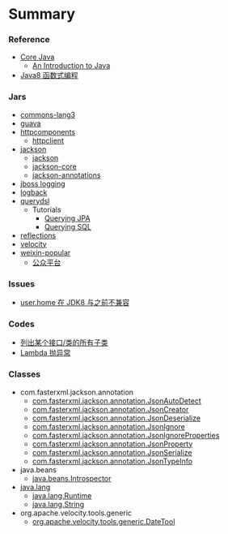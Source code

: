 # Summary

### Reference
- [Core Java](/corejava/README.md)
  - [An Introduction to Java](/corejava/101/README.md)
- [Java8 函数式编程](/java8/README.md)


### Jars
- [commons-lang3](/jars/commons-lang3/README.md)
- [guava](/jars/guava/README.md)
- [httpcomponents](/jars/httpcomponents/README.md)
  - [httpclient](/jars/httpcomponents/client/README.md)
- [jackson](/jars/jackson/README.md)
  - [jackson](/jars/jackson/jackson.md)
  - [jackson-core](/jars/jackson/core.md)
  - [jackson-annotations](/jars/jackson/annotations/README.md)
- [jboss logging](/jars/jboss-logging/README.md)
- [logback](/jars/logback/README.md)
- [querydsl](/jars/querydsl/README.md)
  - Tutorials
    - [Querying JPA](/javar/querydsl/tutorials/01.md)
    - [Querying SQL](/javar/querydsl/tutorials/03.md)
- [reflections](/jars/reflections/README.md)
- [velocity](/jars/velocity/README.md)
- [weixin-popular](/jars/weixin-popular/README.md)
  - [公众平台](/jars/weixin-popular/mp.md)


### Issues
- [user.home 在 JDK8 与之前不兼容](/issues/user.home.md)


### Codes
- [列出某个接口/类的所有子类](/code/get-all-subclasses.md)
- [Lambda 抛异常](/code/lambda-throws-exception.md)


### Classes
- com.fasterxml.jackson.annotation
  - [com.fasterxml.jackson.annotation.JsonAutoDetect](/api/com/fasterxml/jackson/annotation/JsonAutoDetect.md)
  - [com.fasterxml.jackson.annotation.JsonCreator](/api/com/fasterxml/jackson/annotation/JsonCreator.md)
  - [com.fasterxml.jackson.annotation.JsonDeserialize](/api/com/fasterxml/jackson/annotation/JsonDeserialize.md)
  - [com.fasterxml.jackson.annotation.JsonIgnore](/api/com/fasterxml/jackson/annotation/JsonIgnore.md)
  - [com.fasterxml.jackson.annotation.JsonIgnoreProperties](/api/com/fasterxml/jackson/annotation/JsonIgnoreProperties.md)
  - [com.fasterxml.jackson.annotation.JsonProperty](/api/com/fasterxml/jackson/annotation/JsonProperty.md)
  - [com.fasterxml.jackson.annotation.JsonSerialize](/api/com/fasterxml/jackson/annotation/JsonSerialize.md)
  - [com.fasterxml.jackson.annotation.JsonTypeInfo](/api/com/fasterxml/jackson/annotation/JsonTypeInfo.md)
- java.beans
  - [java.beans.Introspector](/api/java/beans/Introspector.md)
- [java.lang](/api/java/lang/README.md)
  - [java.lang.Runtime](/api/java/lang/Runtime.md)
  - [java.lang.String](/api/java/lang/String.md)
- org.apache.velocity.tools.generic
  - [org.apache.velocity.tools.generic.DateTool](/api/org/apache/velocity/tools/generic/DateTool.md)